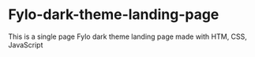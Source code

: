 # Fylo-dark-theme-landing-page
This is a single page Fylo dark theme landing page made with HTM, CSS, JavaScript 
